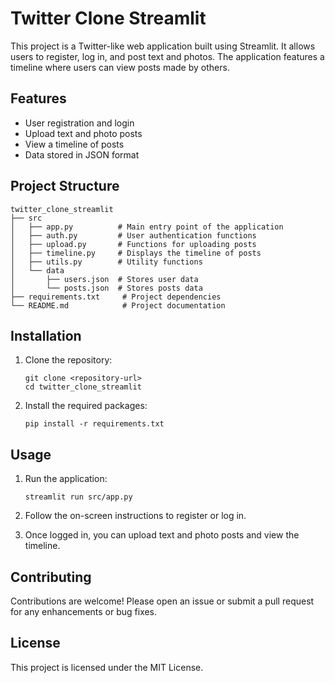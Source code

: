 # Twitter Clone Streamlit

This project is a Twitter-like web application built using Streamlit. It allows users to register, log in, and post text and photos. The application features a timeline where users can view posts made by others.

## Features

- User registration and login
- Upload text and photo posts
- View a timeline of posts
- Data stored in JSON format

## Project Structure

```
twitter_clone_streamlit
├── src
│   ├── app.py          # Main entry point of the application
│   ├── auth.py         # User authentication functions
│   ├── upload.py       # Functions for uploading posts
│   ├── timeline.py     # Displays the timeline of posts
│   ├── utils.py        # Utility functions
│   └── data
│       ├── users.json  # Stores user data
│       └── posts.json  # Stores posts data
├── requirements.txt     # Project dependencies
└── README.md            # Project documentation
```

## Installation

1. Clone the repository:
   ```
   git clone <repository-url>
   cd twitter_clone_streamlit
   ```

2. Install the required packages:
   ```
   pip install -r requirements.txt
   ```

## Usage

1. Run the application:
   ```
   streamlit run src/app.py
   ```

2. Follow the on-screen instructions to register or log in.

3. Once logged in, you can upload text and photo posts and view the timeline.

## Contributing

Contributions are welcome! Please open an issue or submit a pull request for any enhancements or bug fixes.

## License

This project is licensed under the MIT License.